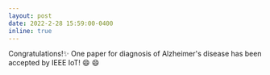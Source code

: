```yaml
---
layout: post
date: 2022-2-28 15:59:00-0400
inline: true
---
```

Congratulations!:sparkles: One paper for diagnosis of Alzheimer's disease  has been accepted by IEEE IoT! :smile: :smile:

